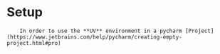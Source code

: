 # Setup
        In order to use the **UV** environment in a pycharm [Project](https://www.jetbrains.com/help/pycharm/creating-empty-project.html#pro)
